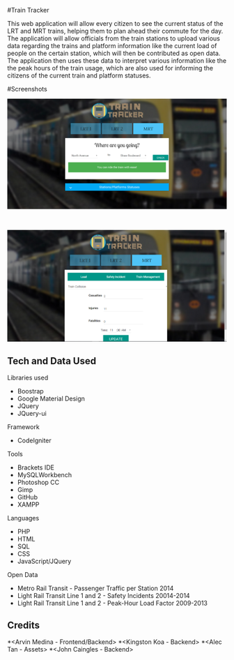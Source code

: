 #Train Tracker

This web application will allow every citizen to see the current status of the LRT and MRT trains, helping them to plan ahead their commute for the day.
The application will allow officials from the train stations to upload various data regarding the trains and platform information like the current load of people on the certain station, which will then be contributed as open data. The application then uses these data to interpret various information like the the peak hours of the train usage, which are also used for informing the citizens of the current train and platform statuses.

#Screenshots

![<Main>](/Screenshots/Main.png)

![<MobileRushHour>](/Screenshots/MobileRushHour.png)

![<Admin>](/Screenshots/Admin.png)


## Tech and Data Used
Libraries used
- Boostrap
- Google Material Design
- JQuery
- JQuery-ui

Framework
- CodeIgniter

Tools
- Brackets IDE
- MySQLWorkbench
- Photoshop CC
- Gimp
- GitHub
- XAMPP

Languages
- PHP
- HTML
- SQL
- CSS
- JavaScript/JQuery

Open Data
- Metro Rail Transit - Passenger Traffic per Station 2014
- Light Rail Transit Line 1 and 2 - Safety Incidents 20014-2014
- Light Rail Transit Line 1 and 2 - Peak-Hour Load Factor 2009-2013

## Credits
*<Arvin Medina - Frontend/Backend>
*<Kingston Koa - Backend>
*<Alec Tan - Assets>
*<John Caingles - Backend>